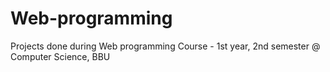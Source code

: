 # Web-programming
Projects done during Web programming Course - 1st year, 2nd semester @ Computer Science, BBU 
